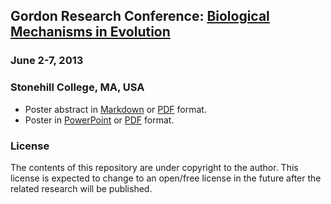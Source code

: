 ## Gordon Research Conference: [Biological Mechanisms in Evolution](http://www.grc.org/programs.aspx?year=2013&program=biomechevo)
### June 2-7, 2013
### Stonehill College, MA, USA

- Poster abstract in [Markdown](https://raw.github.com/yoavram/GRC2013/master/abstract.md) or [PDF](https://github.com/yoavram/GRC2013/blob/master/abstract.pdf?raw=true) format.
- Poster in [PowerPoint](https://github.com/yoavram/GRC2013/blob/master/poster.pptx?raw=true) or [PDF](https://github.com/yoavram/GRC2013/blob/master/poster.pdf?raw=true) format.

### License

The contents of this repository are under copyright to the author. 
This license is expected to change to an open/free license in the future after the related research will be published.
